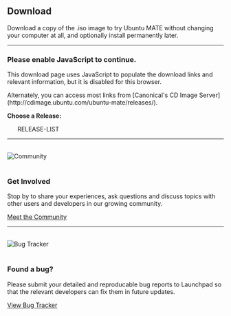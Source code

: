 <!--
.. title: Download Ubuntu MATE
.. slug: download
.. date: 2016-04-04 10:00:00 UTC
.. tags: Ubuntu,MATE,download
.. link:
.. description: Download Ubuntu MATE
.. type: text
.. author: Luke Horwell
-->

## Download
Download a copy of the .iso image to try Ubuntu MATE without changing your
computer at all, and optionally install permanently later.
<hr>

<noscript>
  <div class="alert alert-danger">
    <h3>Please enable JavaScript to continue.</h3>
    <p>This download page uses JavaScript to populate the download links
    and relevant information, but it is disabled for this browser.</p>
    <p>Alternately, you can access most links from
    [Canonical's CD Image Server](http://cdimage.ubuntu.com/ubuntu-mate/releases/).</p>
  </div>
</noscript>

<style>
  #arch-list .well {
    margin: 0;
    padding: 16px;
    color: black;
    cursor: pointer;
  }

  #arch-list a:hover {
    text-decoration: none;
  }

  .well.active {
    border: 2px solid #9AB270;
    color: #fff !important;
    background-color: #87a556 !important;
  }
</style>

<div id="release-list">
  <p><b>Choose a Release:</b></p>
  <ul id="release" class="nav nav-pills" role="tablist">RELEASE-LIST</ul>
</div>

<div id="arch-list" class="row" hidden>
  <hr>
  <p><b>Choose your Architecture:</b></p>
  <a id="amd64" onclick="selected_amd64()">
    <div class="col-xs-3 well bs-component">
      <h3>64-bit</h3>
      <p>
        Ideal for computers with:
        <ul>
          <li>More than 3 GB of RAM.</li>
          <li>64-bit capable Intel and AMD processors</li>
          <li>UEFI PCs booting in CSM mode.</li>
          <li>Modern Intel-based Apple Macs</li>
        </ul>
      </p>
    </div>
  </a>
  <a id="i386" onclick="selected_i386()">
    <div class="col-xs-3 well bs-component">
      <h3>32-bit</h3>
      <p>
        Ideal for computers with:
        <ul>
          <li>Less than 2 GB of RAM.</li>
          <li>Intel and AMD processors.</li>
          <li>Ageing PCs with low-RAM resources.</li>
          <li>Older Intel-based Apple Macintosh systems.</li>
        </ul>
      </p>
    </div>
  </a>
  <a id="powerpc" onclick="selected_powerpc()">
    <div class="col-xs-3 well bs-component">
      <h3>PowerPC</h3>
      <p>
        Designed for old generation PowerPC-based hardware, like:
        <ul>
          <li>Apple Macintosh G3, G4 and G5</li>
          <li>Apple iBooks and PowerBooks</li>
          <li>IBM OpenPower 7xx Machines</li>
        </ul>
      </p>
    </div>
  </a>
  <a id="armhf" onclick="selected_armhf()">
    <div class="col-xs-3 well bs-component">
      <h3>Raspberry Pi</h3>
      <p>
        For aarch32 (ARMv7) computers, like:
        <ul>
          <li>Raspberry Pi 2</li>
          <li>Raspberry Pi 3</li>
        </ul>
      </p>
    </div>
  </a>
</div>
<hr>

<div id="download-links" class="row" hidden>
  <div id="release-notes" class="row">
    <div class="col-xs-3">
      <div class="text-center">
        <img src="/favicon-144.png" alt="Ubuntu MATE">
      </div>
    </div>
    <div class="col-xs-9">
      <h3><span id="present-version"></span> for <span id="present-arch"></span> systems.</h3>
      <p>See what's new and any other important information for this release.</p>
      RELEASE-URL
      <p><a class="rpi" href="/raspberry-pi/"><img src="/images/logos/raspberry-pi.png" width="16px" height="16px"> Learn More</a></p>
      <p><a class="rpi" href="/raspberry-pi-change-log/"><img src="/images/logos/raspberry-pi.png" width="16px" height="16px"> What's New?</a></p>
      ALERT-PLACEHOLDERS
    </div>
  </div>
  <hr>

  <div id="getting-started" class="row" hidden>
    <div class="row">
      <div class="col-xs-3"></div>
      <div class="col-xs-9"><h2>Thank you for downloading.</h2></div>
    </div>

    <div class="row">
      <div class="col-xs-3">
        <div class="text-center">
          <br>
          <img src="../assets/img/downloads/getting-started.png" alt="Getting Started Resources">
        </div>
      </div>
      <div class="col-xs-9">
        <br>
        <h3>Getting Started</h3>
        <p>The following resources may be useful to help get you up and running.</p>
        <p>
          <ul>
            <li><a href="../how-to-create-bootable-usb-drive"><span class="fa fa-usb"></span> Creating a bootable USB on Windows, Mac and GNU/Linux</a></li>
            <li><a href="https://help.ubuntu.com/community/BurningIsoHowto"><span class="fa fa-dot-circle-o"></span> Burning a DVD on Windows, Mac and GNU/Linux</a></li>
            <li><a href="../about/#hardware_requirements"><span class="fa fa-laptop"></span> Check your System Requirements</a></li>
          </ul>
        </p>
      </div>
    </div>
  </div>
  <hr id="getting-started-hr" hidden>

  <div id="bittorrent" class="row">
    <div class="col-xs-3">
      <div class="text-center">
        <img src="../assets/img/downloads/torrent.png" alt="BitTorrent">
      </div>
    </div>
    <div class="col-xs-9">
      <h3>Via Torrent</h3>
      <p>If you can spare the bytes, a torrent is the recommended method to download Ubuntu MATE.</p>
      <p>
        TORRENT-LINKS
      </p>
      <!--p>
        MAGNET-LINKS <a title="Opens your BitTorrent client. This method is trackerless and doesn't utilize web seeds. The true peer to peer option.">
          <span class="fa fa-info-circle"></span>
        </a>
      </p-->
    </div>
  </div>
  <hr>

  <div class="row">
    <div class="col-xs-3">
      <div class="text-center">
        <br>
        <img src="../assets/img/downloads/download-tips.png" alt="Download Tip">
      </div>
    </div>
    <div class="col-xs-9">
      <br>
      <h3>Download Tip</h3>
      <p>
        <b>A little bit can go a long way.</b> If everyone who downloaded Ubuntu MATE donated $2.50
        it would fund the full-time development of Ubuntu MATE and MATE Desktop.
        Please help both projects flourish by showing your support with a tip.
      </p>
      <div class="row">PAYPAL-DOWNLOAD-TIPS</div>
      <p><b>Powered by </b> <img src="../assets/img/logos/pp-logo-100px.png" height="24px"/></p>
      <p>
        To donate more or become an Ubuntu MATE patron
        <a href="https://ubuntu-mate.org/donate/">please visit the donate page</a>.
      </p>
    </div>
  </div>
  <hr>

  <div id="direct-download" class="row">
    <div class="col-xs-3">
      <div class="text-center">
        <br>
        <img src="../assets/img/downloads/direct-download.png" alt="Direct Download">
      </div>
    </div>
    <div class="col-xs-9">
      <h3>Via Direct Download</h3>
      <p>If preferred, you can also download the images over HTTP.</p>
      <p>
        DIRECT-LINKS
        <img class="rpi" src="../images/flags/European-Union-Flag-16.png" width="16px" height="16px"/>&nbsp;
        DIRECT-EU-LINKS
        <br class="rpi">
        <img class="rpi" src="../images/flags/Canada-Flag-16.png" width="16px" height="16px"/>&nbsp;
        DIRECT-CA-LINKS
        <br class="rpi">
        <img class="rpi" src="../images/flags/France-Flag-16.png" width="16px" height="16px"/>&nbsp;
        DIRECT-FR-LINKS
      </p>
      <p>
        <b>Download Size:</b>
        DOWNLOAD-SIZES
      </p>
      <p>
        <b>SHA256 Checksum:</b>
        CHECKSUMS
      </p>
      <p><a href="../how-to-verify-downloads"><span class="fa fa-question-circle"></span> How to verify downloads</a></p>
      <div class="rpi">
        <span class="fa fa-heart"></span>
        Many thanks to First Colo for contributing the hosting and bandwidth for the Ubuntu MATE downloads
        for the Raspberry Pi images.
      </div>
    </div>
  </div>
  <hr>

  <div id="sponsor1" class="row">
    <div class="col-xs-3">
      <div class="text-center">
        <br><br>
        <img src="../images/sponsors/osdisc.png" alt="OSDisc.com">
      </div>
    </div>
    <div class="col-xs-9">
      <h3>Purchase DVDs and USBs</h3>
      <h4><b>OSDisc.com</b></h4>
      <p>OSDisc.com is a leading source for Linux DVDs and USBs. Purchase ready-to-use bootable
      DVDs and memory sticks that come pre-installed with Ubuntu MATE and have persistent storage.</p>
      <p>
        <a href="https://www.osdisc.com/products/ubuntumate?affiliate=ubuntumate">
          <span class="fa fa-shopping-cart"></span> Purchase
        </a>
      </p>
    </div>
  </div>
  <br>

  <div id="sponsor2" class="row">
    <div class="col-xs-3">
      <div class="text-center">
        <br>
        <img src="../images/merch/hellotux/flash-drive.png" alt="HelloTux Flash Drive">
      </div>
    </div>
    <div class="col-xs-9">
      <h4><b>HELLOTUX</b></h4>
      <p>HELLOTUX sell an Ubuntu MATE branded 8GB Metallic Unibody USB stick that is just 41 mm
      long and less than 5 mm thick. It’s the perfect flash drive for your key ring, always
      with you. HELLOTUX will also help you to upgrade your flash drive to the next version
      of Ubuntu MATE, absolutely free.</p>
      <p>
        <a href="https://www.hellotux.com/ubuntumate1510_flash_drive">
          <span class="fa fa-shopping-cart"></span> Purchase
        </a>
      </p>
    </div>
  </div>
  <hr>

  <div id="mirrors" class="row">
    <div class="col-xs-3">
      <div class="text-center">
        <br>
        <img src="../assets/img/logos/i18n-small.png" alt="Mirrors and Other Options">
      </div>
    </div>
    <div class="col-xs-9">
      <h3>Mirrors and Other Options</h3>
      <p>You might prefer to find a DVD image on a mirror server that is geographically
      close to you in order to achieve a faster download.</p>
      <p>
        <a target="_blank" href="https://launchpad.net/ubuntu/+cdmirrors">
          <span class="fa fa-globe"></span> List Official Mirrors
        </a>
      </p>
      <p>OTHER-DOWNLOAD-LINKS</p>
    </div>
  </div>
  <hr id="mirrors-hr">
</div>

<div class="row">
  <div class="col-xs-3">
    <div class="text-center">
      <br>
      <img src="../assets/img/downloads/community.png" alt="Community">
    </div>
  </div>
  <div class="col-xs-9">
    <br>
    <h3>Get Involved</h3>
    <p>Stop by to share your experiences, ask questions and discuss topics
    with other users and developers in our growing community.</p>
    <p><a href="https://ubuntu-mate.community"><span class="fa fa-comments"></span> Meet the Community</a></p>
  </div>
</div>
<hr>

<div class="row">
  <div class="col-xs-3">
    <div class="text-center">
      <br>
      <img src="../assets/img/downloads/bugs.png" alt="Bug Tracker">
    </div>
  </div>
  <div class="col-xs-9">
    <br>
    <h3>Found a bug?</h3>
    <p>Please submit your detailed and reproducable bug reports to Launchpad
    so that the relevant developers can fix them in future updates.</p>
    <p><a href="https://bugs.launchpad.net/ubuntu-mate"><span class="fa fa-bug"></span> View Bug Tracker</a></p>
  </div>
</div>
<br>

<script src="https://code.jquery.com/jquery-1.12.2.min.js"></script>
<script src="https://maxcdn.bootstrapcdn.com/bootstrap/3.3.6/js/bootstrap.min.js"></script>
<link href="https://maxcdn.bootstrapcdn.com/font-awesome/4.5.0/css/font-awesome.min.css" rel="stylesheet" integrity="sha384-XdYbMnZ/QjLh6iI4ogqCTaIjrFk87ip+ekIjefZch0Y+PvJ8CDYtEs1ipDmPorQ+" crossorigin="anonymous">

<script>
    <!-- JQuery -->
    if (typeof jQuery == 'undefined') {
    document.write(unescape("%3Cscript src='/assets/js/jquery-2.0.0.min.js' type='text/javascript'%3E%3C/script%3E"));
    }

    <!-- Bootstrap -->
    if ( typeof($.fn.modal) === 'undefined') {
    document.write('<script src="/assets/js/bootstrap.min.js"><\/script>')
    }
    $.fn.modal || document.write('<script src="">\x3C/script>')
</script>

<script>
  // # Set variables
  // JAVASCRIPT-VARIABLES

  // # Set defaults
  var show_version = "x";
  var show_arch = "x";
  var present_version = "x"
  var present_arch = "x"

  function updatePage() {
    var v1, a1, v2, a2;
    for (v1 in version) {
      v2 = version[v1];
      $('.' + v2).hide();
      for (a1 in arch) {
        a2 = arch[a1];
        $('.' + v2 + '-' + a2).hide();
        $('#' + a2 + ' .well').removeClass('active');
      }
    }
    $('.' + show_version).show();
    $('.' + show_version + '-' + show_arch).show();
    $('#' + show_arch + ' .well').addClass('active');
    $('#present-version').html(present_version)
    $('#present-arch').html(present_arch)
    $('#getting-started').slideUp('fast');
    $('#getting-started-hr').hide();
  }

  // Run this when page loads.
  updatePage();

  function showDownloadLinks() {
    $('#download-links').slideDown();
    $('#mirrors').show();
    $('#mirrors-hr').show();
    $('.rpi').hide();
  }

  function thanks() {
    $('#getting-started').slideDown('slow');
    $('#getting-started-hr').show();
  }

  // Selecting a distro version
  // JAVASCRIPT-FUNCTIONS

  // Selecting an architecture
  function selected_i386() {
    show_arch = "i386";
    present_arch = "i386";
    showDownloadLinks();
    updatePage();
  }

  function selected_amd64() {
    show_arch = "amd64";
    present_arch = "amd64";
    showDownloadLinks();
    updatePage();
  }

  function selected_powerpc() {
    show_arch = "powerpc";
    present_arch = "PowerPC";
    showDownloadLinks();
    updatePage();
  }

  function selected_armhf() {
    show_arch = "armhf";
    present_arch = "Raspberry Pi 2 and 3";
    showDownloadLinks();
    updatePage();
    $('#mirrors').hide();
    $('#mirrors-hr').hide();
    $('.rpi').show();
  }

</script>
